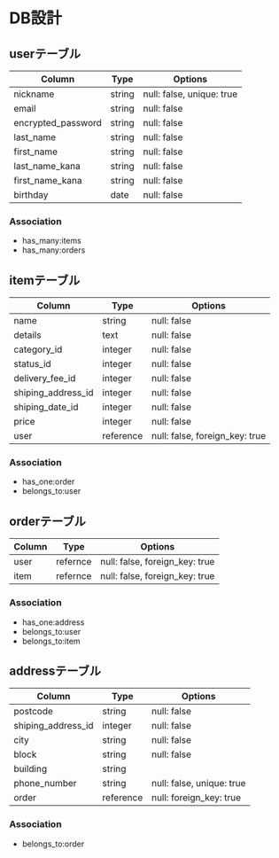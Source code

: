 # DB設計

## userテーブル
|Column|Type|Options|
|------|----|-------|
|nickname|string|null: false, unique: true|
|email|string|null: false|
|encrypted_password|string|null: false|
|last_name|string|null: false|
|first_name|string|null: false|
|last_name_kana|string|null: false|
|first_name_kana|string|null: false|
|birthday|date|null: false|


### Association
- has_many:items 
- has_many:orders 


## itemテーブル
|Column|Type|Options|
|------|----|-------|
|name|string|null: false|
|details|text|null: false|
|category_id|integer|null: false|
|status_id|integer|null: false|
|delivery_fee_id|integer|null: false|
|shiping_address_id|integer|null: false|
|shiping_date_id|integer|null: false|
|price|integer|null: false|
|user|reference|null: false, foreign_key: true|


### Association
- has_one:order 
- belongs_to:user 



## orderテーブル
|Column|Type|Options|
|------|----|-------|
|user|refernce|null: false, foreign_key: true|
|item|refernce|null: false, foreign_key: true|


### Association
- has_one:address
- belongs_to:user
- belongs_to:item



## addressテーブル
|Column|Type|Options|
|------|----|-------|
|postcode|string|null: false|
|shiping_address_id|integer|null: false|
|city|string|null: false|
|block|string|null: false|
|building|string||
|phone_number|string|null: false, unique: true|
|order|reference|null: foreign_key: true|


### Association
- belongs_to:order 

